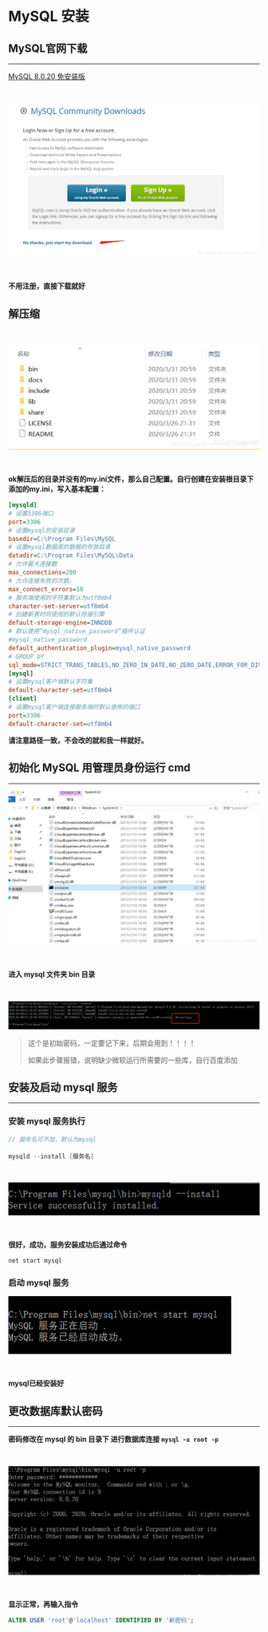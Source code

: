 # **MySQL 安装**

## **MySQL官网下载**
---

[MySQL 8.0.20 免安装版](https://dev.mysql.com/downloads/file/?id=494993)

<br />

![MySQL 8.0.20 免安装版 下载](/assets/mysql/yky-2020050915013951.jpg)

<br />

**不用注册，直接下载就好**

## **解压缩**

<br />

![MySQL 8.0.20 免安装版 下载](/assets/mysql/yky-2020050915013952.png)

<br />

**ok解压后的目录并没有的my.ini文件，那么自己配置。自行创建在安装根目录下添加的my.ini，写入基本配置：**

```ini
[mysqld]
# 设置3306端口
port=3306
# 设置mysql的安装目录
basedir=C:\Program Files\MySQL
# 设置mysql数据库的数据的存放目录
datadir=C:\Program Files\MySQL\Data
# 允许最大连接数
max_connections=200
# 允许连接失败的次数。
max_connect_errors=10
# 服务端使用的字符集默认为utf8mb4
character-set-server=utf8mb4
# 创建新表时将使用的默认存储引擎
default-storage-engine=INNODB
# 默认使用“mysql_native_password”插件认证
#mysql_native_password
default_authentication_plugin=mysql_native_password
# GROUP bY
sql_mode=STRICT_TRANS_TABLES,NO_ZERO_IN_DATE,NO_ZERO_DATE,ERROR_FOR_DIVISION_BY_ZERO,NO_ENGINE_SUBSTITUTION
[mysql]
# 设置mysql客户端默认字符集
default-character-set=utf8mb4
[client]
# 设置mysql客户端连接服务端时默认使用的端口
port=3306
default-character-set=utf8mb4
```

**请注意路径一致，不会改的就和我一样就好。**

## **初始化 MySQL 用管理员身份运行 cmd**
---

![用管理员身份运行cmd](/assets/mysql/yky-2020050915013953.jpg)

<br />

**进入 mysql 文件夹 bin 目录**

<br />

![用管理员身份运行cmd](/assets/mysql/yky-20200707092751.png)

>这个是初始密码，一定要记下来，后期会用到！！！！
>
>如果此步骤报错，说明缺少微软运行所需要的一些库，自行百度添加

## **安装及启动 mysql 服务**
---

### 安装 mysql 服务执行

```java
// 服务名可不加，默认为mysql

mysqld --install [服务名]  
```
<br />

![安装 mysql 服务](/assets/mysql/yky-20200707093811.png)

<br />

**很好，成功，服务安装成功后通过命令**

```cmd
net start mysql
```

### **启动 mysql 服务**

![启动 mysql 服务](/assets/mysql/yky-2020050915013957.png)

<br />

**mysql已经安装好**

## **更改数据库默认密码**
---

**密码修改在 mysql 的 bin 目录下 进行数据库连接  `mysql -u root -p`**

<br />

![连接数据库](/assets/mysql/yky-20200707094812.png)

<br />

**显示正常，再输入指令**

```sql
ALTER USER 'root'@'localhost' IDENTIFIED BY '新密码';
```


